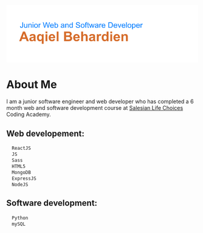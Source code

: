 ![Header](https://github.com/xjr007/xjr007/blob/master/header.png)

# About Me

  I am a junior software engineer and web developer who has completed a 6 month web and software development course at [Salesian Life Choices](https://www.lifechoices.co.za/academy/coding) Coding Academy.
   ## Web developement:
      ReactJS
      JS
      Sass
      HTML5
      MongoDB
      ExpressJS
      NodeJS
   ## Software development:
      Python
      mySQL

   <!--
![](https://simpleicons.org/icons/html5.svg | width=50)
-->
    




<!--
**xjr007/xjr007** is a ✨ _special_ ✨ repository because its `README.md` (this file) appears on your GitHub profile.

Here are some ideas to get you started:

- 🔭 I’m currently working on ...
- 🌱 I’m currently learning ...
- 👯 I’m looking to collaborate on ...
- 🤔 I’m looking for help with ...
- 💬 Ask me about ...
- 📫 How to reach me: ...
- 😄 Pronouns: ...
- ⚡ Fun fact: ...
-->
